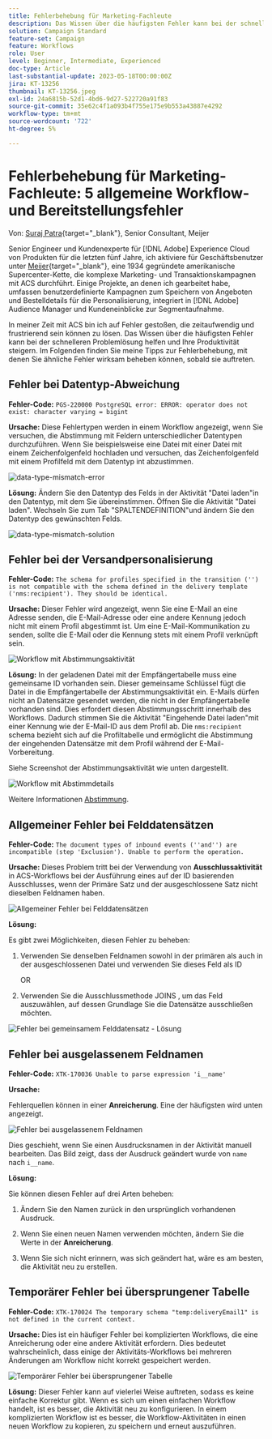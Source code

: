 ```yaml
---
title: Fehlerbehebung für Marketing-Fachleute
description: Das Wissen über die häufigsten Fehler kann bei der schnelleren Problemlösung helfen und Ihre Produktivität steigern. Diese Tipps zur Fehlerbehebung helfen Ihnen dabei, ähnliche Fehler zu beheben, wenn sie auftreten.
solution: Campaign Standard
feature-set: Campaign
feature: Workflows
role: User
level: Beginner, Intermediate, Experienced
doc-type: Article
last-substantial-update: 2023-05-18T00:00:00Z
jira: KT-13256
thumbnail: KT-13256.jpeg
exl-id: 24a6815b-52d1-4bd6-9d27-522720a91f83
source-git-commit: 35e62c4f1a093b4f755e175e9b553a43887e4292
workflow-type: tm+mt
source-wordcount: '722'
ht-degree: 5%

---
```


# Fehlerbehebung für Marketing-Fachleute: 5 allgemeine Workflow- und Bereitstellungsfehler

Von: [Suraj Patra](https://www.linkedin.com/in/suraj-p-51612053/){target="_blank"}, Senior Consultant, Meijer

Senior Engineer und Kundenexperte für [!DNL Adobe] Experience Cloud von Produkten für die letzten fünf Jahre, ich aktiviere für Geschäftsbenutzer unter [Meijer](https://www.meijer.com/){target="_blank"}, eine 1934 gegründete amerikanische Supercenter-Kette, die komplexe Marketing- und Transaktionskampagnen mit ACS durchführt. Einige Projekte, an denen ich gearbeitet habe, umfassen benutzerdefinierte Kampagnen zum Speichern von Angeboten und Bestelldetails für die Personalisierung, integriert in [!DNL Adobe] Audience Manager und Kundeneinblicke zur Segmentaufnahme.


In meiner Zeit mit ACS bin ich auf Fehler gestoßen, die zeitaufwendig und frustrierend sein können zu lösen. Das Wissen über die häufigsten Fehler kann bei der schnelleren Problemlösung helfen und Ihre Produktivität steigern. Im Folgenden finden Sie meine Tipps zur Fehlerbehebung, mit denen Sie ähnliche Fehler wirksam beheben können, sobald sie auftreten.

## Fehler bei Datentyp-Abweichung

**Fehler-Code:**
`PGS-220000 PostgreSQL error: ERROR: operator does not exist: character varying = bigint`

**Ursache:**
Diese Fehlertypen werden in einem Workflow angezeigt, wenn Sie versuchen, die Abstimmung mit Feldern unterschiedlicher Datentypen durchzuführen. Wenn Sie beispielsweise eine Datei mit einer Datei mit einem Zeichenfolgenfeld hochladen und versuchen, das Zeichenfolgenfeld mit einem Profilfeld mit dem Datentyp int abzustimmen.

![data-type-mismatch-error](/help/_assets/kt-13256/data-type-mismatch.png)

**Lösung:**
Ändern Sie den Datentyp des Felds in der Aktivität &quot;Datei laden&quot;in den Datentyp, mit dem Sie übereinstimmen. Öffnen Sie die Aktivität &quot;Datei laden&quot;. Wechseln Sie zum Tab &quot;SPALTENDEFINITION&quot;und ändern Sie den Datentyp des gewünschten Felds.


![data-type-mismatch-solution](/help/_assets/kt-13256/data-type-mismatch-solution.png)

## Fehler bei der Versandpersonalisierung

**Fehler-Code:**
`The schema for profiles specified in the transition ('') is not compatible with the schema defined in the delivery template ('nms:recipient'). They should be identical.`

**Ursache:**
Dieser Fehler wird angezeigt, wenn Sie eine E-Mail an eine Adresse senden, die E-Mail-Adresse oder eine andere Kennung jedoch nicht mit einem Profil abgestimmt ist. Um eine E-Mail-Kommunikation zu senden, sollte die E-Mail oder die Kennung stets mit einem Profil verknüpft sein.

![Workflow mit Abstimmungsaktivität](/help/_assets/kt-13256/del-persn-error-wf.png)

**Lösung:**
In der geladenen Datei mit der Empfängertabelle muss eine gemeinsame ID vorhanden sein. Dieser gemeinsame Schlüssel fügt die Datei in die Empfängertabelle der Abstimmungsaktivität ein. E-Mails dürfen nicht an Datensätze gesendet werden, die nicht in der Empfängertabelle vorhanden sind. Dies erfordert diesen Abstimmungsschritt innerhalb des Workflows. Dadurch stimmen Sie die Aktivität &quot;Eingehende Datei laden&quot;mit einer Kennung wie der E-Mail-ID aus dem Profil ab. Die `nms:recipient` schema bezieht sich auf die Profiltabelle und ermöglicht die Abstimmung der eingehenden Datensätze mit dem Profil während der E-Mail-Vorbereitung.

Siehe Screenshot der Abstimmungsaktivität wie unten dargestellt.

![Workflow mit Abstimmdetails](/help/_assets/kt-13256/del-persn-error-wf-solution.png)

Weitere Informationen [Abstimmung](https://experienceleague.adobe.com/docs/campaign-standard/using/managing-processes-and-data/data-management-activities/reconciliation.html?lang=en).

## Allgemeiner Fehler bei Felddatensätzen

**Fehler-Code:**
`The document types of inbound events (''and'') are incompatible (step 'Exclusion'). Unable to perform the operation. `

**Ursache:**
Dieses Problem tritt bei der Verwendung von **Ausschlussaktivität** in ACS-Workflows bei der Ausführung eines auf der ID basierenden Ausschlusses, wenn der Primäre Satz und der ausgeschlossene Satz nicht dieselben Feldnamen haben.


![Allgemeiner Fehler bei Felddatensätzen](/help/_assets/kt-13256/dataset-error.png)

**Lösung:**

Es gibt zwei Möglichkeiten, diesen Fehler zu beheben:

1. Verwenden Sie denselben Feldnamen sowohl in der primären als auch in der ausgeschlossenen Datei und verwenden Sie dieses Feld als ID

   OR

2. Verwenden Sie die Ausschlussmethode JOINS , um das Feld auszuwählen, auf dessen Grundlage Sie die Datensätze ausschließen möchten.

![Fehler bei gemeinsamem Felddatensatz - Lösung ](/help/_assets/kt-13256/dataset-error-solution.png)

## Fehler bei ausgelassenem Feldnamen

**Fehler-Code:**
`XTK-170036 Unable to parse expression 'i__name'`

**Ursache:**

Fehlerquellen können in einer **Anreicherung**. Eine der häufigsten wird unten angezeigt.

![Fehler bei ausgelassenem Feldnamen](/help/_assets/kt-13256/field-name-dropped-error.png)

Dies geschieht, wenn Sie einen Ausdrucksnamen in der Aktivität manuell bearbeiten. Das Bild zeigt, dass der Ausdruck geändert wurde von `name `nach `i__name`.

**Lösung:**

Sie können diesen Fehler auf drei Arten beheben:

1. Ändern Sie den Namen zurück in den ursprünglich vorhandenen Ausdruck.

2. Wenn Sie einen neuen Namen verwenden möchten, ändern Sie die Werte in der **Anreicherung**.

3. Wenn Sie sich nicht erinnern, was sich geändert hat, wäre es am besten, die Aktivität neu zu erstellen.

## Temporärer Fehler bei übersprungener Tabelle 

**Fehler-Code:**
`XTK-170024 The temporary schema "temp:deliveryEmail1" is not defined in the current context.`

**Ursache:**
Dies ist ein häufiger Fehler bei komplizierten Workflows, die eine Anreicherung oder eine andere Aktivität erfordern. Dies bedeutet wahrscheinlich, dass einige der Aktivitäts-Workflows bei mehreren Änderungen am Workflow nicht korrekt gespeichert werden.

![Temporärer Fehler bei übersprungener Tabelle ](/help/_assets/kt-13256/temp-table-dropped-error.png)

**Lösung:**
Dieser Fehler kann auf vielerlei Weise auftreten, sodass es keine einfache Korrektur gibt. Wenn es sich um einen einfachen Workflow handelt, ist es besser, die Aktivität neu zu konfigurieren. In einem komplizierten Workflow ist es besser, die Workflow-Aktivitäten in einen neuen Workflow zu kopieren, zu speichern und erneut auszuführen.
